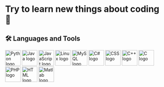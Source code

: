 # Try to learn new things about coding 🌱

## 🛠️ Languages and Tools

<a href="https://www.python.org" target="_blank"><img src="https://cdn.jsdelivr.net/gh/devicons/devicon/icons/python/python-original.svg" alt="Python logo" width="50" height="50"></a>
<a href="https://www.java.com" target="_blank"><img src="https://upload.wikimedia.org/wikipedia/en/3/30/Java_programming_language_logo.svg" alt="Java logo" width="50" height="50"></a>
<a href="https://developer.mozilla.org/en-US/docs/Web/JavaScript" target="_blank"><img src="https://upload.wikimedia.org/wikipedia/commons/9/99/Unofficial_JavaScript_logo_2.svg" alt="JavaScript logo" width="50" height="50"></a>
<a href="https://www.kernel.org" target="_blank"><img src="https://upload.wikimedia.org/wikipedia/commons/a/af/Tux.png" alt="Linux logo" width="50" height="50"></a>
<a href="https://www.mysql.com/" target="_blank"><img src="https://cdn.jsdelivr.net/gh/devicons/devicon/icons/mysql/mysql-original-wordmark.svg" alt="MySQL logo" width="50" height="50"></a>
<a href="https://learn.microsoft.com/en-us/dotnet/csharp/" target="_blank"><img src="https://cdn.jsdelivr.net/gh/devicons/devicon/icons/csharp/csharp-original.svg" alt="C# logo" width="50" height="50"></a>
<a href="https://www.w3.org/Style/CSS/" target="_blank"><img src="https://upload.wikimedia.org/wikipedia/commons/6/62/CSS3_logo.svg" alt="CSS logo" width="50" height="50"></a>
<a href="https://en.wikipedia.org/wiki/C%2B%2B" target="_blank"><img src="https://upload.wikimedia.org/wikipedia/commons/1/18/ISO_C%2B%2B_Logo.svg" alt="C++ logo" width="50" height="50"></a>
<a href="https://en.wikipedia.org/wiki/C_(programming_language)" target="_blank"><img src="https://cdn.jsdelivr.net/gh/devicons/devicon/icons/c/c-original.svg" alt="C logo" width="50" height="50"></a>
<a href="https://www.php.net/" target="_blank"><img src="https://cdn.jsdelivr.net/gh/devicons/devicon/icons/php/php-original.svg" alt="PHP logo" width="50" height="50"></a>
<a href="https://developer.mozilla.org/en-US/docs/Web/HTML" target="_blank"><img src="https://cdn.jsdelivr.net/gh/devicons/devicon/icons/html5/html5-original-wordmark.svg" alt="HTML logo" width="50" height="50"></a>
<a href="https://www.mathworks.com/products/matlab.html" target="_blank"><img src="https://upload.wikimedia.org/wikipedia/commons/2/21/Matlab_Logo.png" alt="Matlab logo" width="50" height="50"></a>
